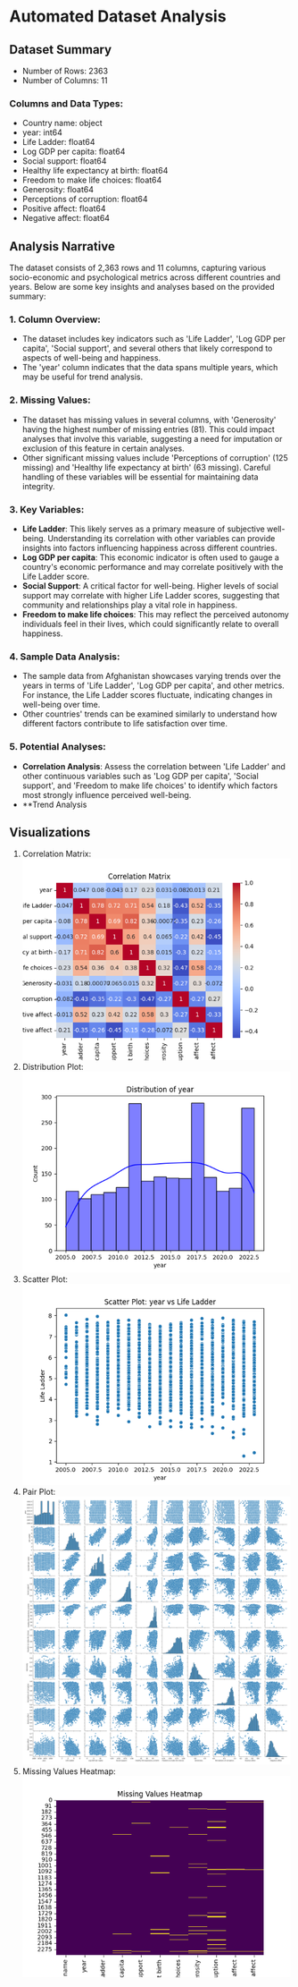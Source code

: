 # Automated Dataset Analysis

## Dataset Summary
- Number of Rows: 2363
- Number of Columns: 11

### Columns and Data Types:
- Country name: object
- year: int64
- Life Ladder: float64
- Log GDP per capita: float64
- Social support: float64
- Healthy life expectancy at birth: float64
- Freedom to make life choices: float64
- Generosity: float64
- Perceptions of corruption: float64
- Positive affect: float64
- Negative affect: float64

## Analysis Narrative
The dataset consists of 2,363 rows and 11 columns, capturing various socio-economic and psychological metrics across different countries and years. Below are some key insights and analyses based on the provided summary:

### 1. **Column Overview**:
   - The dataset includes key indicators such as 'Life Ladder', 'Log GDP per capita', 'Social support', and several others that likely correspond to aspects of well-being and happiness.
   - The 'year' column indicates that the data spans multiple years, which may be useful for trend analysis.

### 2. **Missing Values**:
   - The dataset has missing values in several columns, with 'Generosity' having the highest number of missing entries (81). This could impact analyses that involve this variable, suggesting a need for imputation or exclusion of this feature in certain analyses.
   - Other significant missing values include 'Perceptions of corruption' (125 missing) and 'Healthy life expectancy at birth' (63 missing). Careful handling of these variables will be essential for maintaining data integrity.

### 3. **Key Variables**:
   - **Life Ladder**: This likely serves as a primary measure of subjective well-being. Understanding its correlation with other variables can provide insights into factors influencing happiness across different countries.
   - **Log GDP per capita**: This economic indicator is often used to gauge a country's economic performance and may correlate positively with the Life Ladder score.
   - **Social Support**: A critical factor for well-being. Higher levels of social support may correlate with higher Life Ladder scores, suggesting that community and relationships play a vital role in happiness.
   - **Freedom to make life choices**: This may reflect the perceived autonomy individuals feel in their lives, which could significantly relate to overall happiness.

### 4. **Sample Data Analysis**:
   - The sample data from Afghanistan showcases varying trends over the years in terms of 'Life Ladder', 'Log GDP per capita', and other metrics. For instance, the Life Ladder scores fluctuate, indicating changes in well-being over time.
   - Other countries' trends can be examined similarly to understand how different factors contribute to life satisfaction over time.

### 5. **Potential Analyses**:
   - **Correlation Analysis**: Assess the correlation between 'Life Ladder' and other continuous variables such as 'Log GDP per capita', 'Social support', and 'Freedom to make life choices' to identify which factors most strongly influence perceived well-being.
   - **Trend Analysis

## Visualizations
1. Correlation Matrix: ![Correlation Matrix](correlation_matrix.png)
2. Distribution Plot: ![Distribution Plot](distribution_plot.png)
3. Scatter Plot: ![Scatter Plot](scatter_plot.png)
4. Pair Plot: ![Pair Plot](pair_plot.png)
5. Missing Values Heatmap: ![Missing Values Heatmap](missing_values_heatmap.png)

